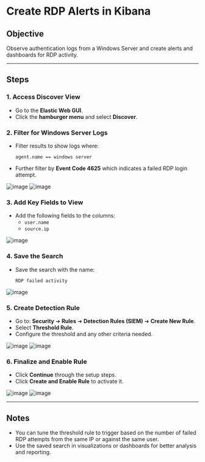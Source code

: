 # Create RDP Alerts in Kibana

## Objective
Observe authentication logs from a Windows Server and create alerts and dashboards for RDP activity.

---

## Steps

### 1. Access Discover View
- Go to the **Elastic Web GUI**.
- Click the **hamburger menu** and select **Discover**.

### 2. Filter for Windows Server Logs
- Filter results to show logs where:
  ```
  agent.name == windows server
  ```
- Further filter by **Event Code 4625** which indicates a failed RDP login attempt.

![image](https://github.com/user-attachments/assets/729a78dd-e845-4558-b2fa-bcfbf0808754)
![image](https://github.com/user-attachments/assets/5359a3b5-ad15-4ec7-8c53-db046fb0edd7)

### 3. Add Key Fields to View
- Add the following fields to the columns:
  - `user.name`
  - `source.ip`

![image](https://github.com/user-attachments/assets/f007aa2b-95bb-48e1-ad92-bc1413d7f9b7)

### 4. Save the Search
- Save the search with the name:
  ```
  RDP failed activity
  ```

![image](https://github.com/user-attachments/assets/5ad7afae-f538-4695-8a1c-a346a5ee73a0)

### 5. Create Detection Rule
- Go to: **Security** ➔ **Rules** ➔ **Detection Rules (SIEM)** ➔ **Create New Rule**.
- Select **Threshold Rule**.
- Configure the threshold and any other criteria needed.

![image](https://github.com/user-attachments/assets/64385398-4049-4502-abea-396c0cfe5acb)
![image](https://github.com/user-attachments/assets/802c14c7-a5eb-4b14-b5ad-8a25c8e3183a)

### 6. Finalize and Enable Rule
- Click **Continue** through the setup steps.
- Click **Create and Enable Rule** to activate it.

![image](https://github.com/user-attachments/assets/a454194a-a19f-44f6-9e3a-680da7560ae1)
![image](https://github.com/user-attachments/assets/3089a4c0-af39-4bd5-b535-ecca701e6b98)

---

## Notes
- You can tune the threshold rule to trigger based on the number of failed RDP attempts from the same IP or against the same user.
- Use the saved search in visualizations or dashboards for better analysis and reporting.
